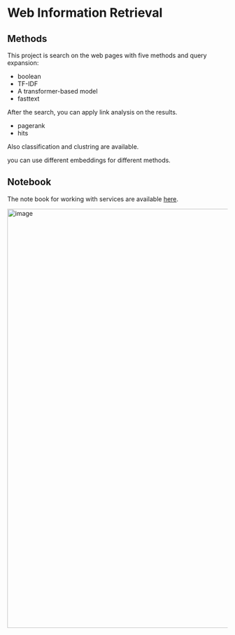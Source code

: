 # Web Information Retrieval

## Methods
This project is search on the web pages with five methods and query expansion:
- boolean
- TF-IDF
- A transformer-based model
- fasttext

After the search, you can apply link analysis on the results.
- pagerank
- hits

Also classification and clustring are available.

you can use different embeddings for different methods.


## Notebook
The note book for working with services are available [here](https://colab.research.google.com/drive/1rjgo35CQAhybUphJ7JLgIcgKca4cO6Fl?usp=sharing).

<img width="960" alt="image" src="https://user-images.githubusercontent.com/62180624/215080586-a3690203-b806-4e2c-96fe-a1d45c224c1e.png">
